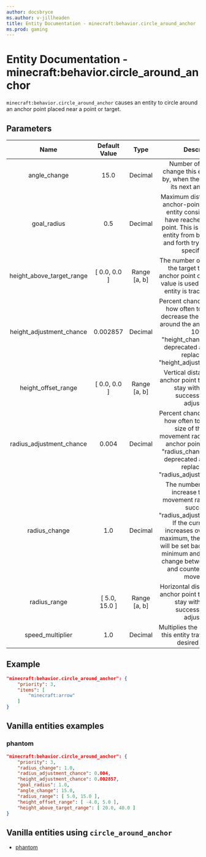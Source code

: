 ```yaml
---
author: docsbryce
ms.author: v-jillheaden
title: Entity Documentation - minecraft:behavior.circle_around_anchor
ms.prod: gaming
---
```


# Entity Documentation - minecraft:behavior.circle_around_anchor

`minecraft:behavior.circle_around_anchor` causes an entity to circle around an anchor point placed near a point or target.

## Parameters

| Name| Default Value| Type| Description |
|:-----------:|:-----------:|:-----------:|:-----------:|
| angle_change| 15.0| Decimal| Number of degrees to change this entity's facing by, when the entity selects its next anchor point. |
| goal_radius| 0.5| Decimal| Maximum distance from the anchor-point in which this entity considers itself to have reached the anchor point. This is to prevent the entity from bouncing back and forth trying to reach a specific spot. |
| height_above_target_range| [ 0.0, 0.0 ]| Range [a, b]| The number of blocks above the target that the next anchor point can be set. This value is used only when the entity is tracking a target. |
| height_adjustment_chance| 0.002857| Decimal| Percent chance to determine how often to increase or decrease the current height around the anchor point. 1 = 100%. "height_change_chance" is deprecated and has been replaced with "height_adjustment_chance". |
| height_offset_range| [ 0.0, 0.0 ]| Range [a, b]| Vertical distance from the anchor point this entity must stay within, upon a successful height adjustment. |
| radius_adjustment_chance| 0.004| Decimal| Percent chance to determine how often to increase the size of the current movement radius around the anchor point. 1 = 100%. "radius_change_chance" is deprecated and has been replaced with "radius_adjustment_chance". |
| radius_change| 1.0| Decimal| The number of blocks to increase the current movement radius by, upon successful "radius_adjustment_chance". If the current radius increases over the range maximum, the current radius will be set back to the range minimum and the entity will change between clockwise and counter-clockwise movement.. |
| radius_range| [ 5.0, 15.0 ]| Range [a, b]| Horizontal distance from the anchor point this entity must stay within upon a successful radius adjustment. |
| speed_multiplier| 1.0| Decimal| Multiplies the speed at which this entity travels to its next desired position. |

## Example

```json
"minecraft:behavior.circle_around_anchor": {
    "priority": 3,
    "items": [
        "minecraft:arrow"
    ]
}
```

## Vanilla entities examples

### phantom

```json
"minecraft:behavior.circle_around_anchor": {
    "priority": 3,
    "radius_change": 1.0,
    "radius_adjustment_chance": 0.004,
    "height_adjustment_chance": 0.002857,
    "goal_radius": 1.0,
    "angle_change": 15.0,
    "radius_range": [ 5.0, 15.0 ],
    "height_offset_range": [ -4.0, 5.0 ],
    "height_above_target_range": [ 20.0, 40.0 ]
} 
```

## Vanilla entities using `circle_around_anchor`

- [phantom](../../../../Source/VanillaBehaviorPack_Snippets/entities/phantom.md)
